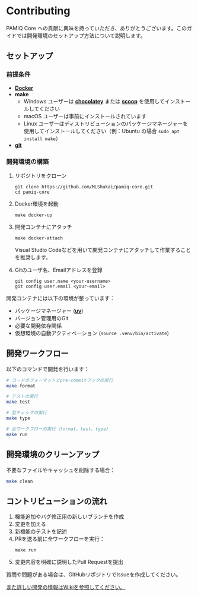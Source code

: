 # Contributing

PAMIQ Core への貢献に興味を持っていただき、ありがとうございます。このガイドでは開発環境のセットアップ方法について説明します。

## セットアップ

### 前提条件

- [**Docker**](https://www.docker.com/ja-jp/get-started/)
- **make**
  - Windows ユーザーは [**chocolatey**](https://chocolatey.org) または [**scoop**](https://scoop.sh) を使用してインストールしてください
  - macOS ユーザーは事前にインストールされています
  - Linux ユーザーはディストリビューションのパッケージマネージャーを使用してインストールしてください（例：Ubuntu の場合 `sudo apt install make`）
- [**git**](https://git-scm.com)

### 開発環境の構築

1. リポジトリをクローン

   ```shell
   git clone https://github.com/MLShukai/pamiq-core.git
   cd pamiq-core
   ```

2. Docker環境を起動

   ```shell
   make docker-up
   ```

3. 開発コンテナにアタッチ

   ```shell
   make docker-attach
   ```

   Visual Studio Codeなどを用いて開発コンテナにアタッチして作業することを推奨します。

4. Gitのユーザ名、Emailアドレスを登録

   ```shell
   git config user.name <your-username>
   git config user.email <your-email>
   ```

開発コンテナには以下の環境が整っています：

- パッケージマネージャー ([**uv**](https://docs.astral.sh/uv/))
- バージョン管理用のGit
- 必要な開発依存関係
- 仮想環境の自動アクティベーション (`source .venv/bin/activate`)

## 開発ワークフロー

以下のコマンドで開発を行います：

```sh
# コードのフォーマットとpre-commitフックの実行
make format

# テストの実行
make test

# 型チェックの実行
make type

# 全ワークフローの実行（format、test、type）
make run
```

## 開発環境のクリーンアップ

不要なファイルやキャッシュを削除する場合：

```sh
make clean
```

## コントリビューションの流れ

1. 機能追加やバグ修正用の新しいブランチを作成
2. 変更を加える
3. 新機能のテストを記述
4. PRを送る前に全ワークフローを実行：
   ```shell
   make run
   ```
5. 変更内容を明確に説明したPull Requestを提出

質問や問題がある場合は、GitHubリポジトリでIssueを作成してください。

[また詳しい開発の情報はWikiを参照してください。](https://github.com/MLShukai/pamiq-core/wiki)
